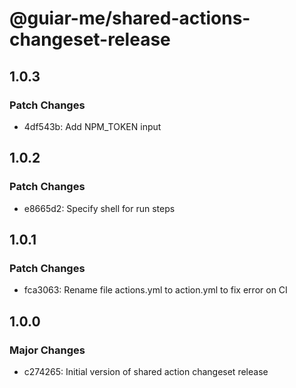 # @guiar-me/shared-actions-changeset-release

## 1.0.3

### Patch Changes

- 4df543b: Add NPM_TOKEN input

## 1.0.2

### Patch Changes

- e8665d2: Specify shell for run steps

## 1.0.1

### Patch Changes

- fca3063: Rename file actions.yml to action.yml to fix error on CI

## 1.0.0

### Major Changes

- c274265: Initial version of shared action changeset release
